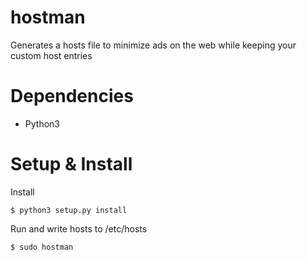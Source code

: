 # hostman
Generates a hosts file to minimize ads on the web while keeping your custom host entries

# Dependencies
* Python3

# Setup & Install
Install 

```$ python3 setup.py install```

Run and write hosts to /etc/hosts

```$ sudo hostman```